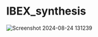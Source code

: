 # IBEX_synthesis
![Screenshot 2024-08-24 131239](https://github.com/user-attachments/assets/3ccd6b97-083b-477d-ab0d-6f11d8c88e3b)
